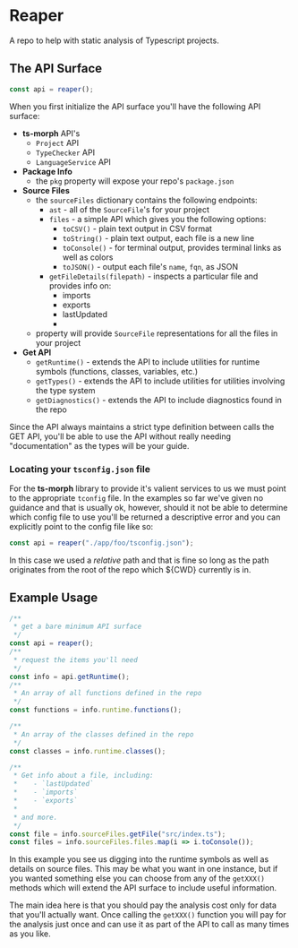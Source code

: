 # Reaper

A repo to help with static analysis of Typescript projects.

## The API Surface

```ts
const api = reaper();
```

When you first initialize the API surface you'll have the following API surface:

- **ts-morph** API's
  - `Project` API
  - `TypeChecker` API
  - `LanguageService` API
- **Package Info**
  - the `pkg` property will expose your repo's `package.json`
- **Source Files**
  - the `sourceFiles` dictionary contains the following endpoints:
    - `ast` - all of the `SourceFile`'s for your project
    - `files` - a simple API which gives you the following options:
      - `toCSV()` - plain text output in CSV format
      - `toString()` - plain text output, each file is a new line
      - `toConsole()` - for terminal output, provides terminal links as well as colors
      - `toJSON()` - output each file's `name`, `fqn`, as JSON
    - `getFileDetails(filepath)` - inspects a particular file and provides info on:
      - imports
      - exports
      - lastUpdated
      - 
  - property will provide `SourceFile` representations for all the files in your project
- **Get API** 
  - `getRuntime()` - extends the API to include utilities for runtime symbols (functions, classes, variables, etc.)
  - `getTypes()` - extends the API to include utilities for utilities involving the type system
  - `getDiagnostics()` - extends the API to include diagnostics found in the repo

Since the API always maintains a strict type definition between calls the GET API, you'll be able to use the API without really needing "documentation" as the types will be your guide.

### Locating your `tsconfig.json` file

For the **ts-morph** library to provide it's valient services to us we must point to the appropriate `tconfig` file. In the examples so far we've given no guidance and that is usually ok, however, should it not be able to determine which config file to use you'll be returned a descriptive error and you can explicitly point to the config file like so:

```ts
const api = reaper("./app/foo/tsconfig.json");
```

In this case we used a _relative_ path and that is fine so long as the path originates from the root of the repo which ${CWD} currently is in.


## Example Usage

```ts
/** 
 * get a bare minimum API surface
 */
const api = reaper();
/**
 * request the items you'll need
 */
const info = api.getRuntime();
/**
 * An array of all functions defined in the repo
 */
const functions = info.runtime.functions();

/**
 * An array of the classes defined in the repo
 */
const classes = info.runtime.classes();

/**
 * Get info about a file, including:
 *    - `lastUpdated`
 *    - `imports`
 *    - `exports`
 * 
 * and more.
 */
const file = info.sourceFiles.getFile("src/index.ts");
const files = info.sourceFiles.files.map(i => i.toConsole());
```

In this example you see us digging into the runtime symbols as well as details on source files. This may be what you want in one instance, but if you wanted something else you can choose from any of the `getXXX()` methods which will extend the API surface to include useful information. 

The main idea here is that you should pay the analysis cost only for data that you'll actually want. Once calling the `getXXX()` function you will pay for the analysis just once and can use it as part of the API to call as many times as you like.

